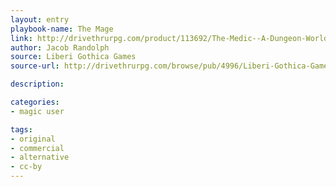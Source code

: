 ```yaml
---
layout: entry
playbook-name: The Mage
link: http://drivethrurpg.com/product/113692/The-Medic--A-Dungeon-World-Playbook
author: Jacob Randolph
source: Liberi Gothica Games
source-url: http://drivethrurpg.com/browse/pub/4996/Liberi-Gothica-Games

description:

categories:
- magic user

tags:
- original
- commercial
- alternative
- cc-by
---
```

